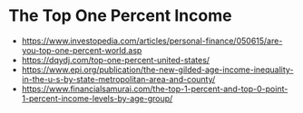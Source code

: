 # The Top One Percent Income
* https://www.investopedia.com/articles/personal-finance/050615/are-you-top-one-percent-world.asp
* https://dqydj.com/top-one-percent-united-states/
* https://www.epi.org/publication/the-new-gilded-age-income-inequality-in-the-u-s-by-state-metropolitan-area-and-county/
* https://www.financialsamurai.com/the-top-1-percent-and-top-0-point-1-percent-income-levels-by-age-group/
